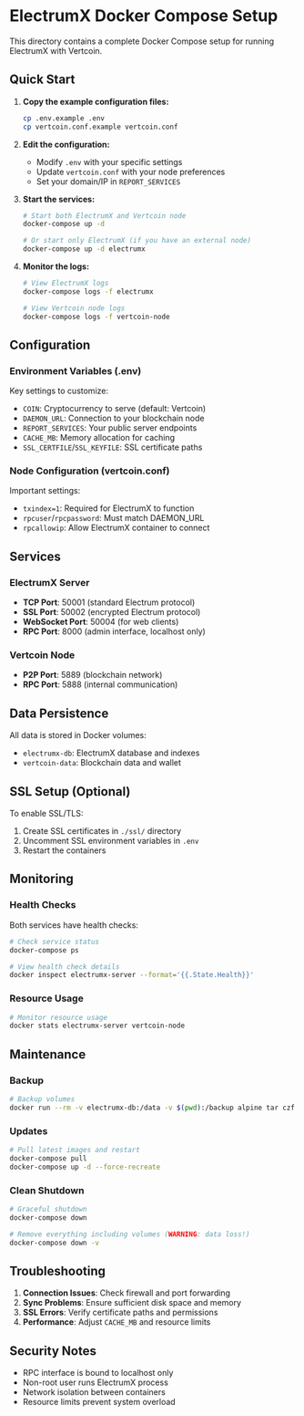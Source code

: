 # ElectrumX Docker Compose Setup

This directory contains a complete Docker Compose setup for running ElectrumX with Vertcoin.

## Quick Start

1. **Copy the example configuration files:**
   ```bash
   cp .env.example .env
   cp vertcoin.conf.example vertcoin.conf
   ```

2. **Edit the configuration:**
   - Modify `.env` with your specific settings
   - Update `vertcoin.conf` with your node preferences
   - Set your domain/IP in `REPORT_SERVICES`

3. **Start the services:**
   ```bash
   # Start both ElectrumX and Vertcoin node
   docker-compose up -d
   
   # Or start only ElectrumX (if you have an external node)
   docker-compose up -d electrumx
   ```

4. **Monitor the logs:**
   ```bash
   # View ElectrumX logs
   docker-compose logs -f electrumx
   
   # View Vertcoin node logs
   docker-compose logs -f vertcoin-node
   ```

## Configuration

### Environment Variables (.env)

Key settings to customize:

- `COIN`: Cryptocurrency to serve (default: Vertcoin)
- `DAEMON_URL`: Connection to your blockchain node
- `REPORT_SERVICES`: Your public server endpoints
- `CACHE_MB`: Memory allocation for caching
- `SSL_CERTFILE`/`SSL_KEYFILE`: SSL certificate paths

### Node Configuration (vertcoin.conf)

Important settings:

- `txindex=1`: Required for ElectrumX to function
- `rpcuser`/`rpcpassword`: Must match DAEMON_URL
- `rpcallowip`: Allow ElectrumX container to connect

## Services

### ElectrumX Server

- **TCP Port**: 50001 (standard Electrum protocol)
- **SSL Port**: 50002 (encrypted Electrum protocol)  
- **WebSocket Port**: 50004 (for web clients)
- **RPC Port**: 8000 (admin interface, localhost only)

### Vertcoin Node

- **P2P Port**: 5889 (blockchain network)
- **RPC Port**: 5888 (internal communication)

## Data Persistence

All data is stored in Docker volumes:

- `electrumx-db`: ElectrumX database and indexes
- `vertcoin-data`: Blockchain data and wallet

## SSL Setup (Optional)

To enable SSL/TLS:

1. Create SSL certificates in `./ssl/` directory
2. Uncomment SSL environment variables in `.env`
3. Restart the containers

## Monitoring

### Health Checks

Both services have health checks:

```bash
# Check service status
docker-compose ps

# View health check details
docker inspect electrumx-server --format='{{.State.Health}}'
```

### Resource Usage

```bash
# Monitor resource usage
docker stats electrumx-server vertcoin-node
```

## Maintenance

### Backup

```bash
# Backup volumes
docker run --rm -v electrumx-db:/data -v $(pwd):/backup alpine tar czf /backup/electrumx-backup.tar.gz /data
```

### Updates

```bash
# Pull latest images and restart
docker-compose pull
docker-compose up -d --force-recreate
```

### Clean Shutdown

```bash
# Graceful shutdown
docker-compose down

# Remove everything including volumes (WARNING: data loss!)
docker-compose down -v
```

## Troubleshooting

1. **Connection Issues**: Check firewall and port forwarding
2. **Sync Problems**: Ensure sufficient disk space and memory
3. **SSL Errors**: Verify certificate paths and permissions
4. **Performance**: Adjust `CACHE_MB` and resource limits

## Security Notes

- RPC interface is bound to localhost only
- Non-root user runs ElectrumX process
- Network isolation between containers
- Resource limits prevent system overload
